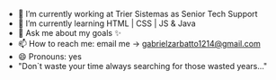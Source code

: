 - 🔭 I’m currently working at Trier Sistemas as Senior Tech Support
- 🌱 I’m currently learning HTML | CSS | JS & Java
- 💬 Ask me about my goals ✨
- 📫 How to reach me: email me -> gabrielzarbatto1214@gmail.com
- 😄 Pronouns: yes
- "Don`t waste your time always searching for those wasted years..."

